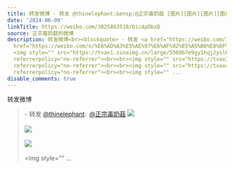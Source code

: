 ```yaml
---
title: 转发微博 - 转发 @thinelephant:&ensp;@正宗毒奶菇 [图片][图片][图片][图片]
date: '2024-06-09'
linkTitle: https://weibo.com/3825863518/Oic4pDbxD
source: 正宗毒奶菇的微博
description: 转发微博<br><blockquote> - 转发 <a href="https://weibo.com/1432401897" target="_blank">@thinelephant</a>: <a
  href="https://weibo.com/n/%E6%AD%A3%E5%AE%97%E6%AF%92%E5%A5%B6%E8%8F%87">@正宗毒奶菇</a>
  <img style="" src="https://tvax1.sinaimg.cn/large/5560b7e9gy1hqj2ysl6cij23342bcx6p.jpg"
  referrerpolicy="no-referrer"><br><br><img style="" src="https://tvax3.sinaimg.cn/large/5560b7e9gy1hqj2ywkm03j22tc240kjm.jpg"
  referrerpolicy="no-referrer"><br><br><img style="" src="https://tvax4.sinaimg.cn/large/5560b7e9gy1hqj2yzx2ofj23342bcu10.jpg"
  referrerpolicy="no-referrer"><br><br><img style="" ...
disable_comments: true
---
```

转发微博<br><blockquote> - 转发 <a href="https://weibo.com/1432401897" target="_blank">@thinelephant</a>: <a href="https://weibo.com/n/%E6%AD%A3%E5%AE%97%E6%AF%92%E5%A5%B6%E8%8F%87">@正宗毒奶菇</a> <img style="" src="https://tvax1.sinaimg.cn/large/5560b7e9gy1hqj2ysl6cij23342bcx6p.jpg" referrerpolicy="no-referrer"><br><br><img style="" src="https://tvax3.sinaimg.cn/large/5560b7e9gy1hqj2ywkm03j22tc240kjm.jpg" referrerpolicy="no-referrer"><br><br><img style="" src="https://tvax4.sinaimg.cn/large/5560b7e9gy1hqj2yzx2ofj23342bcu10.jpg" referrerpolicy="no-referrer"><br><br><img style="" ...